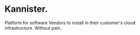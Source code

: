 # Kannister.

Platform for software Vendors to install in their customer's cloud infrastructure. Without pain.
